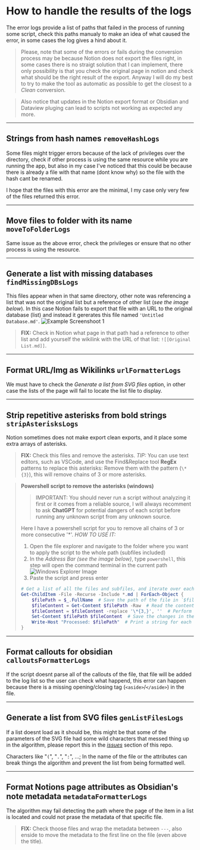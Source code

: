 
# How to handle the results of the logs

The error logs provide a list of paths that failed in the process of running some script, check this paths manualy to make an idea of what caused the error, in some cases the log gives a hind about it.

> Please, note that some of the errors or fails during the conversion process may be because Notion does not export the files right, in some cases there is no straigt solution that I can implement, there only possibility is that you check the original page in notion and check what should be the right result of the export. Anyway I will do my best to try to make the tool as automatic as possible to get the closest to a *Clean* conversion.

> Also notice that updates in the Notion export format or Obsidian and Dataview pluging can lead to scripts not working as expected any more.


--------------------

## Strings from hash names `removeHashLogs`

Some files might trigger errors because of the lack of privileges over the directory, check if other process is using the same resource while you are running the app, but also in my case I've noticed that this could be because there is already a file with that name (dont know why) so the file with the hash cant be renamed.

I hope that the files with this error are the minimal, I my case only very few of the files returned this error.

--------------------



## Move files to folder with its name `moveToFolderLogs`

Same issue as the above error, check the privileges or ensure that no other process is using the resource.

--------------------


## Generate a list with missing databases `findMissingDBsLogs`

This files appear when in that same directory, other note was referencing a list that was not the original list but a reference of other list (*see the image below*). In this case Notion fails to export that file with an URL to the original database (list) and instead it gererates this file named `'Untitled Database.md'`.
![Example Screenshoot 1](https://i.gyazo.com/e6d9d57ab8f4b98047c3700e5a80f6e2.png)

> **FIX:** Check in Notion what page in that path had a reference to other list and add yourself the wikilink with the URL of that list: `![[Original List.md]]`.

--------------------


## Format URL/Img as Wikilinks `urlFormatterLogs`

We must have to check the *Generate a list from SVG files* option, in other case the lists of the page will fail to locate the list file to display.

--------------------


## Strip repetitive asterisks from bold strings `stripAsterisksLogs`

Notion sometimes does not make export clean exports, and it place some extra arrays of asterisks. 

> **FIX:** Check this files and remove the asterisks.
> *TIP:* You can use text editors, such as VSCode, and use the Find&Replace tool **RegEx** patterns to replace this asterisks: Remove them with the pattern (`\*{3}`), this will remove chains of 3 or more asterisks.

> **Powershell script to remove the asterisks (windows)**
>
> > IMPORTANT: You should never run a script without analyzing it first or it comes from a reliable source, I will always recomment to ask **ChatGPT** for potential dangers of each script before running any unknown script from any unknown source.
> 
> Here I have a powershell script for you to remove all chains of 3 or more consecutive '*'.
> *HOW TO USE IT:*
> 1. Open the file explorer and navigate to the folder where you want to apply the script to the whole path (subfiles included)
> 2. In the *Address Bar (see the image below)*, type `powershell`, this step will open the command terminal in the current path 
>   ![Windows Explorer Image](https://www.teachucomp.com/wp-content/uploads/blog-5-6-2022-fileexplorerinwindows11.png)
> 3. Paste the script and press enter
> 
> ```powershell
> # Get a list of all the files and subfiles, and iterate over each one
> Get-ChildItem -File -Recurse -Include *.md | ForEach-Object {
>     $filePath = $_.FullName  # Save the path of the file in `$filePath`
>     $fileContent = Get-Content $filePath -Raw  # Read the content of the file and save it at `$fileContent`
>     $fileContent = $fileContent -replace '\*{3,}', ''  # Perform the replace using RegEx patterns
>     Set-Content $filePath $fileContent  # Save the changes in the file
>     Write-Host "Processed: $filePath"  # Print a string for each file processed (dont panic when your screen gets flooded with lots of log messages like this)
> } 
> ```

--------------------


## Format callouts for obsidian `calloutsFormatterLogs`

If the script doesnt parse all of the callouts of the file, that file will be added to the log list so the user can check what happend, this error can happen because there is a missing opening/closing tag (`<aside>`/`</aside>`) in the file.

--------------------

## Generate a list from SVG files `genListFilesLogs`

If a list doesnt load as it should be, this might be that some of the parameters of the SVG file had some wild characters that messed thing up in the algorithm, please report this in the *[issues](https://github.com/PortiESP/Notion2Obsidian/issues)* section of this repo.

Characters like "`(`", "`.`", "`:`", ...; In the name of the file or the attributes can break things the algorithm and prevent the list from being formatted well.

--------------------

## Format Notions page attributes as Obsidian's note metadata `metadataFormatterLogs`

The algorithm may fail detecting the path where the page of the item in a list is located and could not prase the metadata of that specific file.

> **FIX:** Check thoose files and wrap the metadata between `---`, also enside to move the metadata to the first line on the file (even above the title).
